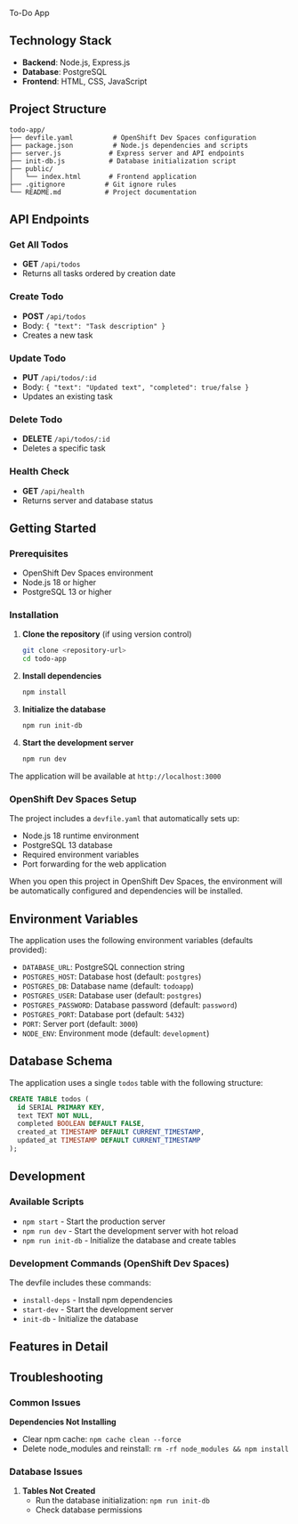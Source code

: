 To-Do App

## Technology Stack

- **Backend**: Node.js, Express.js
- **Database**: PostgreSQL
- **Frontend**: HTML, CSS, JavaScript 

## Project Structure

```
todo-app/
├── devfile.yaml          # OpenShift Dev Spaces configuration
├── package.json          # Node.js dependencies and scripts
├── server.js            # Express server and API endpoints
├── init-db.js           # Database initialization script
├── public/
│   └── index.html       # Frontend application
├── .gitignore          # Git ignore rules
└── README.md           # Project documentation
```

## API Endpoints

### Get All Todos
- **GET** `/api/todos`
- Returns all tasks ordered by creation date

### Create Todo
- **POST** `/api/todos`
- Body: `{ "text": "Task description" }`
- Creates a new task

### Update Todo
- **PUT** `/api/todos/:id`
- Body: `{ "text": "Updated text", "completed": true/false }`
- Updates an existing task

### Delete Todo
- **DELETE** `/api/todos/:id`
- Deletes a specific task

### Health Check
- **GET** `/api/health`
- Returns server and database status

## Getting Started

### Prerequisites

- OpenShift Dev Spaces environment
- Node.js 18 or higher
- PostgreSQL 13 or higher

### Installation

1. **Clone the repository** (if using version control)
   ```bash
   git clone <repository-url>
   cd todo-app
   ```

2. **Install dependencies**
   ```bash
   npm install
   ```

3. **Initialize the database**
   ```bash
   npm run init-db
   ```

4. **Start the development server**
   ```bash
   npm run dev
   ```

The application will be available at `http://localhost:3000`

### OpenShift Dev Spaces Setup

The project includes a `devfile.yaml` that automatically sets up:
- Node.js 18 runtime environment
- PostgreSQL 13 database
- Required environment variables
- Port forwarding for the web application

When you open this project in OpenShift Dev Spaces, the environment will be automatically configured and dependencies will be installed.

## Environment Variables

The application uses the following environment variables (defaults provided):

- `DATABASE_URL`: PostgreSQL connection string
- `POSTGRES_HOST`: Database host (default: `postgres`)
- `POSTGRES_DB`: Database name (default: `todoapp`)
- `POSTGRES_USER`: Database user (default: `postgres`)
- `POSTGRES_PASSWORD`: Database password (default: `password`)
- `POSTGRES_PORT`: Database port (default: `5432`)
- `PORT`: Server port (default: `3000`)
- `NODE_ENV`: Environment mode (default: `development`)

## Database Schema

The application uses a single `todos` table with the following structure:

```sql
CREATE TABLE todos (
  id SERIAL PRIMARY KEY,
  text TEXT NOT NULL,
  completed BOOLEAN DEFAULT FALSE,
  created_at TIMESTAMP DEFAULT CURRENT_TIMESTAMP,
  updated_at TIMESTAMP DEFAULT CURRENT_TIMESTAMP
);
```

## Development

### Available Scripts

- `npm start` - Start the production server
- `npm run dev` - Start the development server with hot reload
- `npm run init-db` - Initialize the database and create tables

### Development Commands (OpenShift Dev Spaces)

The devfile includes these commands:
- `install-deps` - Install npm dependencies
- `start-dev` - Start the development server
- `init-db` - Initialize the database

## Features in Detail



## Troubleshooting

### Common Issues
 **Dependencies Not Installing**
   - Clear npm cache: `npm cache clean --force`
   - Delete node_modules and reinstall: `rm -rf node_modules && npm install`

### Database Issues

1. **Tables Not Created**
   - Run the database initialization: `npm run init-db`
   - Check database permissions